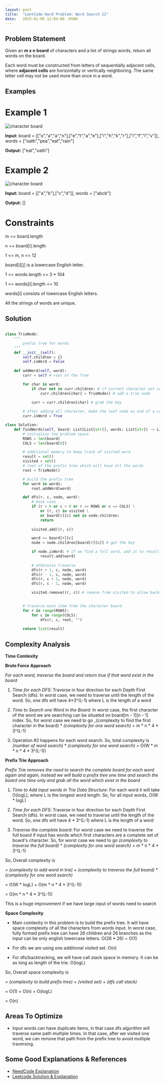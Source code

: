 ```yaml
---
layout: post
title:  "LeetCode Hard Problem: Word Search II"
date:   2025-01-05 12:04:00 -0500
---
```

## Problem Statement
Given an **m x n** __board__ of characters and a list of strings words, return all words on the board.

Each word must be constructed from letters of sequentially adjacent cells, where **adjacent cells** are horizontally or vertically neighboring. The same letter cell may not be used more than once in a word.

## Examples
# Example 1
![character board](/static/img/word_search_ii_example_1.png)

**Input:** 
board = [["o","a","a","n"],["e","t","a","e"],["i","h","k","r"],["i","f","l","v"]], 
words = ["oath","pea","eat","rain"]

**Output:** ["eat","oath"]

# Example 2
![character board](/static/img/word_search_ii_example_2.png)

**Input:** 
board = [["a","b"],["c","d"]], 
words = ["abcb"]

**Output:** []

# Constraints

m == board.length 

n == board[i].length

1 <= m, n <= 12

board[i][j] is a lowercase English letter.

1 <= words.length <= 3 * 104

1 <= words[i].length <= 10 

words[i] consists of lowercase English letters.

All the strings of words are unique.


## Solution

```python

class TrieNode:
    """
        prefix tree for words
    """
    def __init__(self):
        self.children = {}
        self.isWord = False
    
    def addWord(self, word):
        curr = self # root of the Tree

        for char in word:
            if char not in curr.children: # if current character not in children dictionary keys
                curr.children[char] = TrieNode() # add a trie node

            curr = curr.children[char] # grab the key
        
        # after adding all character, make the leaf node as end of a complete word
        curr.isWord = True

class Solution:
    def findWords(self, board: List[List[str]], words: List[str]) -> List[str]:
        # initialize the problem space
        ROWS = len(board)
        COLS = len(board[0])

        # additional memory to keep track of visited word
        result = set()
        visited = set()
        # root of the prefix tree which will have all the words
        root = TrieNode()

        # build the prefix tree
        for word in words:
            root.addWord(word)

        def dfs(r, c, node, word):
            # base case
            if (r < 0 or c < 0 or r == ROWS or c == COLS) \
                or (r, c) in visited \
                or board[r][c] not in node.children:
                return
            
            visited.add((r, c))

            word += board[r][c]
            node = node.children[board[r][c]] # get the key

            if node.isWord: # if we find a full word, add it to result
                result.add(word)
            
            # otherwise traverse
            dfs(r + 1, c, node, word)
            dfs(r - 1, c, node, word)
            dfs(r, c + 1, node, word)
            dfs(r, c - 1, node, word)

            visited.remove((r, c)) # remove from visited to allow backtracking
        

        # traverse each item from the character board
        for r in range(ROWS):
            for c in range(COLS):
                dfs(r, c, root, "")
        
        return list(result)

```
## Complexity Analysis

**Time Comlexity**

**Brute Force Approach**

_For each word, traverse the board and return true if that word exist in the board_

 1. _Time for each DFS_: Traverse in four direction for each Depth First Search (dfs). In worst case, we need to traverse until the length of the word. So, one dfs will have 4*3^(L-1) where L is the length of a word

 2. _Time to Search one Word in the Board_: In worst case, the first character of the word we are searching can be situated on board[m - 1][n - 1] index. So, for worst case we need to go _(complexity to find the first character in the board) * _(complexity for one word search)_ = m * n * 4 * 3^(L-1)

 3. Operation #2 happens for each word search. 
 So, total complexity is _(number of word search)_ * _(complexity for one word search)_ 
 = O(W * m * n * 4 * 3^(L-1))

**Prefix Trie Approach**

_Prefix Trie removes the need to search the complete board for each word again and again, instead we will build a prefix tree one time and search the board one time only and grab all the word which exist in the board_

 1. _Time to Add input words in Trie Data Structure_: For each word it will take O(logL), where L is the longest word length. So, for all input words, O(W * logL)

 2. _Time for each DFS_: Traverse in four direction for each Depth First Search (dfs). In worst case, we need to traverse until the length of the word. So, one dfs will have 4 * 3^(L-1) where L is the length of a word

 3. _Traverse the complete board_: For worst case we need to traverse the full board if input has words which first characters are a complete set of board's character. So, for worst case we need to go _(complexity to traverse the full board)_ * _(complexity for one word search)_ = m * n * 4 * 3^(L-1)

 So, Overall complexity is

 = _(complexity to add word in trie)_ + _(complexity to traverse the full board)_ * _(complexity for one word search)_

 = O(W * logL) + O(m * n * 4 * 3^(L-1))

 = O(m * n * 4 * 3^(L-1))

This is a huge improvement if we have large input of words need to search

**Space Complexity**

 - Main comlexity in this problem is to build the prefix tree. It will have space complexity of all the characters from words input. In worst case, fully formed prefix tree can have 26 children and 26 branches as the input can be only english lowercase letters. O(26 * 26) ~ O(1)

 - For dfs we are using one additional visited set. O(n)

 - For dfs/backtracking, we will have call stack space in memory. It can be as long as length of the trie. O(logL)

 So, Overall space complexity is 

 = _(complexity to build prefix tree)_ + _(visited set)_ + _(dfs call stack)_

 = O(1) + O(n) + O(logL)

 = O(n)

## Areas To Optimize

- Input words can have duplicate items, in that case dfs algorithm will traverse same path multiple times.
In that case, after we visited one word, we can remove that path from the prefix tree to avoid multiple traversing.

## Some Good Explanations & References

- [NeedCode Explanation](https://www.youtube.com/watch?v=asbcE9mZz_U)
- [Leetcode Solution & Explanation](https://leetcode.com/problems/word-search-ii/solutions/387990/word-search-ii/)